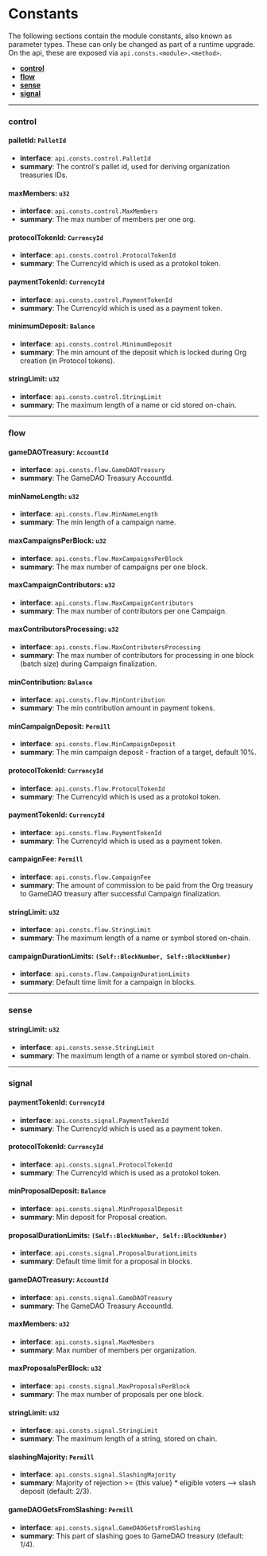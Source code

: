 # Constants



The following sections contain the module constants, also known as parameter types. These can only be changed as part of a runtime upgrade. On the api, these are exposed via `api.consts.<module>.<method>`.

* [**control**](constants.md#control)
* [**flow**](constants.md#flow)
* [**sense**](constants.md#sense)
* [**signal**](constants.md#signal)

***

### control

#### palletId: `PalletId`

* **interface**: `api.consts.control.PalletId`
* **summary**: The control's pallet id, used for deriving organization treasuries IDs.

#### maxMembers: `u32`

* **interface**: `api.consts.control.MaxMembers`
* **summary**: The max number of members per one org.

#### protocolTokenId: `CurrencyId`

* **interface**: `api.consts.control.ProtocolTokenId`
* **summary**: The CurrencyId which is used as a protokol token.

#### paymentTokenId: `CurrencyId`

* **interface**: `api.consts.control.PaymentTokenId`
* **summary**: The CurrencyId which is used as a payment token.

#### minimumDeposit: `Balance`

* **interface**: `api.consts.control.MinimumDeposit`
* **summary**: The min amount of the deposit which is locked during Org creation (in Protocol tokens).

#### stringLimit: `u32`

* **interface**: `api.consts.control.StringLimit`
* **summary**: The maximum length of a name or cid stored on-chain.

***

### flow

#### gameDAOTreasury: `AccountId`

* **interface**: `api.consts.flow.GameDAOTreasury`
* **summary**: The GameDAO Treasury AccountId.

#### minNameLength: `u32`

* **interface**: `api.consts.flow.MinNameLength`
* **summary**: The min length of a campaign name.

#### maxCampaignsPerBlock: `u32`

* **interface**: `api.consts.flow.MaxCampaignsPerBlock`
* **summary**: The max number of campaigns per one block.

#### maxCampaignContributors: `u32`

* **interface**: `api.consts.flow.MaxCampaignContributors`
* **summary**: The max number of contributors per one Campaign.

#### maxContributorsProcessing: `u32`

* **interface**: `api.consts.flow.MaxContributorsProcessing`
* **summary**: The max number of contributors for processing in one block (batch size) during Campaign finalization.

#### minContribution: `Balance`

* **interface**: `api.consts.flow.MinContribution`
* **summary**: The min contribution amount in payment tokens.

#### minCampaignDeposit: `Permill`

* **interface**: `api.consts.flow.MinCampaignDeposit`
* **summary**: The min campaign deposit - fraction of a target, default 10%.

#### protocolTokenId: `CurrencyId`

* **interface**: `api.consts.flow.ProtocolTokenId`
* **summary**: The CurrencyId which is used as a protokol token.

#### paymentTokenId: `CurrencyId`

* **interface**: `api.consts.flow.PaymentTokenId`
* **summary**: The CurrencyId which is used as a payment token.

#### campaignFee: `Permill`

* **interface**: `api.consts.flow.CampaignFee`
* **summary**: The amount of commission to be paid from the Org treasury to GameDAO treasury after successful Campaign finalization.

#### stringLimit: `u32`

* **interface**: `api.consts.flow.StringLimit`
* **summary**: The maximum length of a name or symbol stored on-chain.

#### campaignDurationLimits: `(Self::BlockNumber, Self::BlockNumber)`

* **interface**: `api.consts.flow.CampaignDurationLimits`
* **summary**: Default time limit for a campaign in blocks.

***

### sense

#### stringLimit: `u32`

* **interface**: `api.consts.sense.StringLimit`
* **summary**: The maximum length of a name or symbol stored on-chain.

***

### signal

#### paymentTokenId: `CurrencyId`

* **interface**: `api.consts.signal.PaymentTokenId`
* **summary**: The CurrencyId which is used as a payment token.

#### protocolTokenId: `CurrencyId`

* **interface**: `api.consts.signal.ProtocolTokenId`
* **summary**: The CurrencyId which is used as a protokol token.

#### minProposalDeposit: `Balance`

* **interface**: `api.consts.signal.MinProposalDeposit`
* **summary**: Min deposit for Proposal creation.

#### proposalDurationLimits: `(Self::BlockNumber, Self::BlockNumber)`

* **interface**: `api.consts.signal.ProposalDurationLimits`
* **summary**: Default time limit for a proposal in blocks.

#### gameDAOTreasury: `AccountId`

* **interface**: `api.consts.signal.GameDAOTreasury`
* **summary**: The GameDAO Treasury AccountId.

#### maxMembers: `u32`

* **interface**: `api.consts.signal.MaxMembers`
* **summary**: Max number of members per organization.

#### maxProposalsPerBlock: `u32`

* **interface**: `api.consts.signal.MaxProposalsPerBlock`
* **summary**: The max number of proposals per one block.

#### stringLimit: `u32`

* **interface**: `api.consts.signal.StringLimit`
* **summary**: The maximum length of a string, stored on chain.

#### slashingMajority: `Permill`

* **interface**: `api.consts.signal.SlashingMajority`
* **summary**: Majority of rejection >= {this value} \* eligible voters --> slash deposit (default: 2/3).

#### gameDAOGetsFromSlashing: `Permill`

* **interface**: `api.consts.signal.GameDAOGetsFromSlashing`
* **summary**: This part of slashing goes to GameDAO treasury (default: 1/4).
